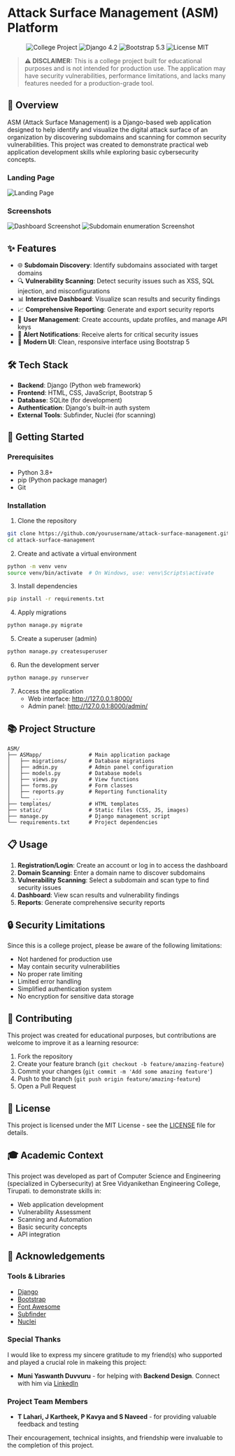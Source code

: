 # Attack Surface Management (ASM) Platform

<div align="center">
  <img src="https://img.shields.io/badge/Status-College%20Project-brightgreen" alt="College Project"/>
  <img src="https://img.shields.io/badge/Django-4.2-blue" alt="Django 4.2"/>
  <img src="https://img.shields.io/badge/Bootstrap-5.3-purple" alt="Bootstrap 5.3"/>
  <img src="https://img.shields.io/badge/License-MIT-orange" alt="License MIT"/>
</div>

> **⚠️ DISCLAIMER:** This is a college project built for educational purposes and is not intended for production use. The application may have security vulnerabilities, performance limitations, and lacks many features needed for a production-grade tool.

## 📝 Overview

ASM (Attack Surface Management) is a Django-based web application designed to help identify and visualize the digital attack surface of an organization by discovering subdomains and scanning for common security vulnerabilities. This project was created to demonstrate practical web application development skills while exploring basic cybersecurity concepts.

### Landing Page
![Landing Page](images/landing.png)

### Screenshots
![Dashboard Screenshot](images/dashboard.png)
![Subdomain enumeration Screenshot](images/ASM.png)

## ✨ Features

- 🌐 **Subdomain Discovery**: Identify subdomains associated with target domains
- 🔍 **Vulnerability Scanning**: Detect security issues such as XSS, SQL injection, and misconfigurations
- 📊 **Interactive Dashboard**: Visualize scan results and security findings
- 📈 **Comprehensive Reporting**: Generate and export security reports
- 👤 **User Management**: Create accounts, update profiles, and manage API keys
- 🔔 **Alert Notifications**: Receive alerts for critical security issues
- 🌙 **Modern UI**: Clean, responsive interface using Bootstrap 5

## 🛠️ Tech Stack

- **Backend**: Django (Python web framework)
- **Frontend**: HTML, CSS, JavaScript, Bootstrap 5
- **Database**: SQLite (for development)
- **Authentication**: Django's built-in auth system
- **External Tools**: Subfinder, Nuclei (for scanning)

## 🚀 Getting Started

### Prerequisites

- Python 3.8+
- pip (Python package manager)
- Git

### Installation

1. Clone the repository
```bash
git clone https://github.com/yourusername/attack-surface-management.git
cd attack-surface-management
```

2. Create and activate a virtual environment
```bash
python -m venv venv
source venv/bin/activate  # On Windows, use: venv\Scripts\activate
```

3. Install dependencies
```bash
pip install -r requirements.txt
```

4. Apply migrations
```bash
python manage.py migrate
```

5. Create a superuser (admin)
```bash
python manage.py createsuperuser
```

6. Run the development server
```bash
python manage.py runserver
```

7. Access the application
   - Web interface: http://127.0.0.1:8000/
   - Admin panel: http://127.0.0.1:8000/admin/

## 📚 Project Structure

```
ASM/
├── ASMapp/               # Main application package
│   ├── migrations/       # Database migrations
│   ├── admin.py          # Admin panel configuration
│   ├── models.py         # Database models
│   ├── views.py          # View functions
│   ├── forms.py          # Form classes
│   ├── reports.py        # Reporting functionality
│   └── ...
├── templates/            # HTML templates
├── static/               # Static files (CSS, JS, images)
├── manage.py             # Django management script
└── requirements.txt      # Project dependencies
```

## 📋 Usage

1. **Registration/Login**: Create an account or log in to access the dashboard
2. **Domain Scanning**: Enter a domain name to discover subdomains
3. **Vulnerability Scanning**: Select a subdomain and scan type to find security issues
4. **Dashboard**: View scan results and vulnerability findings
5. **Reports**: Generate comprehensive security reports

## 🔒 Security Limitations

Since this is a college project, please be aware of the following limitations:

- Not hardened for production use
- May contain security vulnerabilities
- No proper rate limiting
- Limited error handling
- Simplified authentication system
- No encryption for sensitive data storage

## 🤝 Contributing

This project was created for educational purposes, but contributions are welcome to improve it as a learning resource:

1. Fork the repository
2. Create your feature branch (`git checkout -b feature/amazing-feature`)
3. Commit your changes (`git commit -m 'Add some amazing feature'`)
4. Push to the branch (`git push origin feature/amazing-feature`)
5. Open a Pull Request

## 📝 License

This project is licensed under the MIT License - see the [LICENSE](LICENSE) file for details.

## 🎓 Academic Context

This project was developed as part of Computer Science and Engineering (specialized in Cybersecurity) at Sree Vidyanikethan Engineering College, Tirupati. to demonstrate skills in:
- Web application development
- Vulnerability Assessment
- Scanning and Automation
- Basic security concepts
- API integration

## 🙏 Acknowledgements

### Tools & Libraries
- [Django](https://www.djangoproject.com/)
- [Bootstrap](https://getbootstrap.com/)
- [Font Awesome](https://fontawesome.com/)
- [Subfinder](https://github.com/projectdiscovery/subfinder)
- [Nuclei](https://github.com/projectdiscovery/nuclei)

### Special Thanks
I would like to express my sincere gratitude to my friend(s) who supported and played a crucial role in makeing this project:

- **Muni Yaswanth Duvvuru** - for helping with **Backend Design**. Connect with him via [LinkedIn](https://linkedin.com/in/muni-yaswanth-duvvuru-520045297)

### Project Team Members
- **T Lahari, J Kartheek, P Kavya and S Naveed** - for providing valuable feedback and testing

Their encouragement, technical insights, and friendship were invaluable to the completion of this project.
